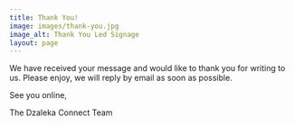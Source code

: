 ```yaml
---
title: Thank You!
image: images/thank-you.jpg
image_alt: Thank You Led Signage
layout: page
---
```

We have received your message and would like to thank you for writing to us. Please enjoy, we will reply by email as soon as possible.



See you online,

The Dzaleka Connect Team

